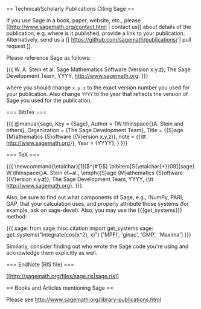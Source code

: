 == Technical/Scholarly Publications Citing Sage ==

If you use Sage in a book, paper, website, etc., please [[http://www.sagemath.org/contact.html | contact us]] about details of the publication, e.g. where is it published, provide a link to your publication. Alternatively, send us a [[ https://github.com/sagemath/publications/ | pull request ]].

Please reference Sage as follows:

{{{
W. A. Stein et al. Sage Mathematics Software (Version x.y.z),
   The Sage Development Team, YYYY, http://www.sagemath.org.
}}}

where you should change `x.y.z` to the exact version number you used for your publication. Also change `YYYY` to the year that reflects the version of Sage you used for the publication. 

=== BibTex ===

{{{
@manual{sage,
  Key          = {Sage},
  Author       = {W.\thinspace{}A. Stein and others},
  Organization = {The Sage Development Team},
  Title        = {{S}age {M}athematics {S}oftware ({V}ersion x.y.z)},
  note         = {{\tt http://www.sagemath.org}},
  Year         = {YYYY},
}
}}}

=== TeX ===

{{{
\newcommand{\etalchar}[1]{$^{#1}$}
\bibitem[S{\etalchar{+}}09]{sage}
W.\thinspace{}A. Stein et~al., \emph{{S}age {M}athematics {S}oftware ({V}ersion
  x.y.z)}, The Sage Development Team, YYYY, {\tt http://www.sagemath.org}.
}}}

Also, be sure to find out what components of Sage, e.g., !NumPy, PARI, GAP, that your calculation uses, and properly attribute those systems (for example, ask on sage-devel). Also, you may use the {{{get_systems}}} method:

{{{
sage: from sage.misc.citation import get_systems
sage: get_systems("integrate(cos(x^2), x)")
['MPFI', 'ginac', 'GMP', 'Maxima']
}}}

Similarly, consider finding out who wrote the Sage code you're using and acknowledge them explicitly as well.


=== EndNote (RIS file) ===

[[http://sagemath.org/files/sage.ris|sage.ris]]

== Books and Articles mentioning Sage ==

Please see http://www.sagemath.org/library-publications.html
